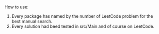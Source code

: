 How to use:

1. Every package has named by the number of LeetCode problem for the best manual search.
2. Every solution had beed tested in src/Main and of course on LeetCode.
